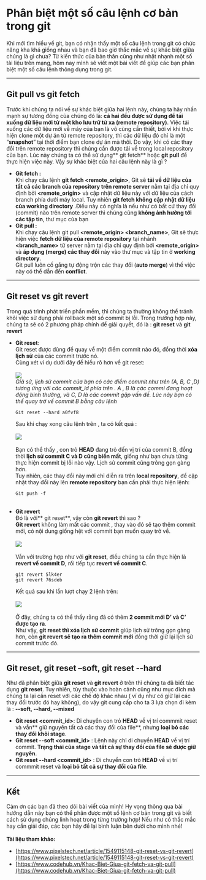# Phân biệt một số câu lệnh cơ bản trong git
Khi mới tìm hiểu về git, bạn có nhận thấy một số câu lệnh trong git có chức năng kha khá giống nhau và bạn đã bao giờ thắc mắc về sự khác biệt giữa chúng là gì chưa? Từ kiến thức của bản thân cũng như nhặt nhạnh một số tài liệu trên mạng, hôm nay mình sẽ viết một bài viết để giúp các bạn phân biệt một số câu lệnh thông dụng trong git.

-----


## **Git pull vs git fetch**<br/>
Trước khi chúng ta nói về sự khác biệt giữa hai lệnh này, chúng ta hãy nhấn mạnh sự tương đồng của chúng đó là: **cả hai đều được sử dụng để tải xuống dữ liệu mới từ một kho lưu trữ từ xa (remote repository)**. 
Việc tải xuống các dữ liệu mới về máy của bạn là vô cùng cần thiết, bởi vì khi thực hiện clone một dự án từ remote repository, thì các dữ liệu đó chỉ là một “**snapshot**” tại thời điểm bạn clone dự án mà thôi. Do vậy, khi có các thay đổi trên remote repository thì chúng cần được tải về trong local repository của bạn. Lúc này chúng ta có thể sử dụng** git fetch** hoặc **git pull** để thực hiện việc này.
Vậy sự khác biệt của hai câu lệnh này là gì ?
* **Git fetch :**<br/>
 Khi chạy câu lệnh <b>git fetch <remote_origin></b>, Git sẽ **tải về dữ liệu của tất cả các branch của repository trên remote server** nằm tại địa chỉ quy định bởi <b><remote_origin></b> và cập nhật dữ liệu này với dữ liệu của cách branch phía dưới máy local. Tuy nhiên **git fetch không cập nhật dữ liệu của working directory** .Điều này có nghĩa là nếu như có bất cứ thay đổi (commit) nào trên remote server thì chúng cũng **không ảnh hưởng tới các tập tin**, thư mục của bạn
* **Git pull :**<br/>
Khi chạy câu lệnh git pull **<remote_origin> <branch_name>**, Git sẽ thực hiện việc **fetch dữ liệu của remote repository** tại nhánh **<branch_name>** từ server nằm tại địa chỉ quy định bởi **<remote_origin>** và **áp dụng (merge) các thay đổi** này vào thư mục và tập tin ở **working directory**.<br>
Git pull luôn cố gắng tự động trộn các thay đổi (**auto merge**) vì thế việc này có thể dẫn đến **conflict**.


-----

## **Git reset vs git revert**
Trong quá trình phát triền phần mềm, thì chúng ta thường không thể tránh khỏi việc sử dụng phải rollback một số commit bị lỗi. Trong trường hợp này, chúng ta sẽ có 2 phương pháp chính để giải quyết, đó là :	 **git reset** và **git revert**<br/>
* **Git reset**: <br/>
Git reset được dùng để quay về một điểm commit nào đó, đồng thời **xóa lịch sử** của các commit trước nó.<br/>
Cùng xét  ví dụ dưới đây để hiểu rõ hơn về git reset:<br/><br>
![](https://images.viblo.asia/e5e16e3d-5509-4dcc-82fd-b070893e2f4c.jpg)
<br/>*Giả sử, lịch sử commit của bạn có các điểm commit như trên (A, B, C ,D) tương ứng với các commit_id phía trên . A , B là các commi đang hoạt động bình thường, và C, D là các commit gặp vấn đề. Lúc này bạn có thể quay trở về commit B bằng câu lệnh*<br/>
    ```
    Git reset --hard a0fvf8
    ```
    Sau khi chạy xong câu lệnh trên , ta có kết quả :<br/><br/>
    ![](https://images.viblo.asia/b5834520-43c9-4850-8503-66f51ab2435a.jpg)<br/><br/>
    Bạn có thể thấy , con trỏ **HEAD** đang trỏ đến vị trí của commit B, đồng thời **lịch sử commit C và D cũng biến mất**, giống như bạn chưa từng thực hiện commit bị lỗi nào vậy. Lịch sử commit cũng trông gọn gàng hơn.<br/>
    Tuy nhiên, các thay đổi này mới chỉ diễn ra trên **local repository**, để cập nhật thay đổi này lên **remote repository** bạn cần phải thực hiện lệnh:<br> 
    ```
    Git push -f
    ```
    <br/>
* **Git revert**<br/>
        Đó là với** git reset**, vậy còn **git revert** thì sao ?<br/> **Git revert** không làm mất các commit , thay vào đó sẽ tạo thêm commit mới, có nội dung giống hệt với commit bạn muốn quay trở về.<br/><br/>
    ![](https://images.viblo.asia/e5e16e3d-5509-4dcc-82fd-b070893e2f4c.jpg)<br/><br/>
    Vẫn với trường hợp như với **git reset**, điều chúng ta cần thực hiện là **revert về commit D**, rồi tiếp tục **revert về commit C**.<br>
    ```
    git revert 5lk4er
    git revert 76sdeb
    ```
     Kết quả sau khi lần lượt chạy 2 lệnh trên:<br/><br/>
        ![](https://images.viblo.asia/a563a9cb-1a9d-44a9-aeca-5235a5012a76.jpg)<br/><br/>
    Ở đây, chúng ta có thể thấy rằng đã có thêm **2 commit mới D’ và C’ được tạo ra**.<br/>
    Như vậy, **git reset thì xóa lịch sử commit** giúp lịch sử trông gọn gàng hơn, còn **git revert sẽ tạo ra thêm commit mới** đồng thời giữ lại lịch sử commit trước đó.

-----

## **Git reset, git reset –soft, git reset --hard**<br>
Như đã phân biệt giữa **git reset** và **git revert** ở trên thì chúng ta đã biết tác dụng **git reset**. Tuy nhiên, tùy thuộc vào hoàn cảnh cũng như mục đích mà chúng ta lại cần reset với các chế độ khác nhau ( ví dụ như có giữ lại các thay đổi trước đó hay không), do vậy git cung cấp cho ta 3 lựa chọn đi kèm là : **--soft, --hard, --mixed**<br>
* **Git reset <commit_id>**: Di chuyển con trỏ **HEAD** về vị trí commmit reset và vẫn** giữ nguyên tất cả các thay đổi của file**, nhưng **loại bỏ các thay đổi khỏi stage**. <br>
* **Git reset --soft <commit_id>** : Lệnh này chỉ di chuyển **HEAD** về vị trí commit. **Trạng thái của stage và tất cả sự thay đổi của file sẽ được giữ nguyên**.<br>
* **Git reset --hard <commit_id>** : Di chuyển con trỏ **HEAD** về vị trí commmit reset và **loại bỏ tất cả sự thay đổi của file**.<br>


-----

## Kết
Cảm ơn các bạn đã theo dõi bài viết của mình! Hy vọng thông qua bài hướng dẫn này bạn có thể phân được một số lệnh cơ bản trong git và biết cách sử dụng chúng linh hoạt trong từng trường hợp! Nếu như có thắc mắc hay cần giải đáp, các bạn hãy để lại bình luận bên dưới cho mình nhé!<br><br>
**Tài liệu tham khảo:**
* [https://www.pixelstech.net/article/1549115148-git-reset-vs-git-revert](https://www.pixelstech.net/article/1549115148-git-reset-vs-git-revert) <br>
* [https://www.codehub.vn/Khac-Biet-Giua-git-fetch-va-git-pull](https://www.codehub.vn/Khac-Biet-Giua-git-fetch-va-git-pull)
